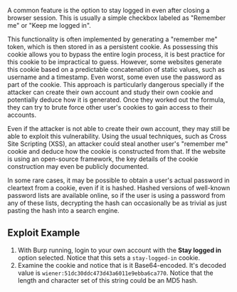 A common feature is the option to stay logged in even after closing a browser session. This is usually a simple checkbox labeled as "Remember me" or "Keep me logged in".

This functionality is often implemented by generating a "remember me" token, which is then stored in as a persistent cookie. As possessing this cookie allows you to bypass the entire login process, it is best practice for this cookie to be impractical to guess. However, some websites generate this cookie based on a predictable concatenation of static values, such as username and a timestamp. Even worst, some even use the password as part of the cookie. This approach is particularly dangerous specially if the attacker can create their own account and study their own cookie and potentially deduce how it is generated. Once they worked out the formula, they can try to brute force other user's cookies to gain access to their accounts.

Even if the attacker is not able to create their own account, they may still be able to exploit this vulnerability. Using the usual techniques, such as Cross Site Scripting (XSS), an attacker could steal another user's "remember me" cookie and deduce how the cookie is constructed from that. If the website is using an open-source framework, the key details of the cookie construction may even be publicly documented.

In some rare cases, it may be possible to obtain a user's actual password in cleartext from a cookie, even if it is hashed. Hashed versions of well-known password lists are available online, so if the user is using a password from any of these lists, decrypting the hash can occasionally be as trivial as just pasting the hash into a search engine.
## Exploit Example
1. With Burp running, login to your own account with the **Stay logged in** option selected. Notice that this sets a `stay-logged-in` cookie.
2. Examine the cookie and notice that is it Base64-encoded. It's decoded value is `wiener:51dc30ddc473d43a6011e9ebba6ca770`. Notice that the length and character set of this string could be an MD5 hash.